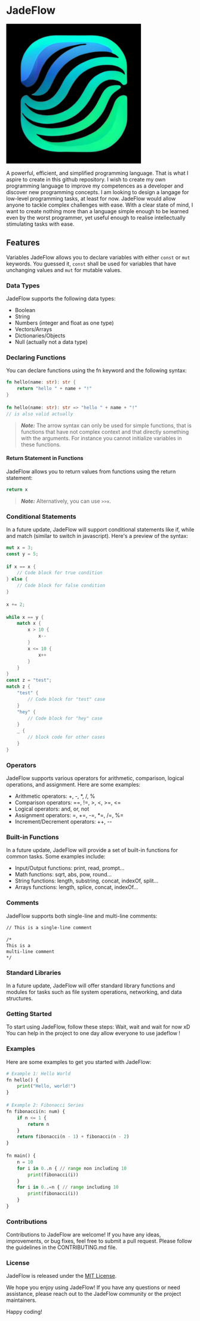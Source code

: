# JadeFlow

![Logo!](./logo_ideas/logo2.jpeg)

A powerful, efficient, and simplified programming language. That is what I aspire to create in this github repository. I wish to create my own programming language to improve my competences as a developer and discover new programming concepts. I am looking to design a langage for low-level programming tasks, at least for now. JadeFlow would allow anyone to tackle complex challenges with ease. With a clear state of mind, I want to create nothing more than a language simple enough to be learned even by the worst programmer, yet useful enough to realise intellectually stimulating tasks with ease.

## Features

Variables
JadeFlow allows you to declare variables with either `const` or `mut` keywords. 
You guessed it, `const` shall be used for variables that have unchanging values and `mut` for mutable values.

### Data Types

JadeFlow supports the following data types:

- Boolean
- String
- Numbers (integer and float as one type)
- Vectors/Arrays
- Dictionaries/Objects
- Null (actually not a data type)

### Declaring Functions

You can declare functions using the fn keyword and the following syntax:

```rust
fn hello(name: str): str {
    return "hello " + name + "!" 
}

fn hello(name: str): str => "hello " + name + "!"
// is also valid actually
```
> **_Note:_** The arrow syntax can only be used for simple functions, that is functions that have not complex context and that directly something with the arguments. For instance you cannot initialize variables in these functions.

#### Return Statement in Functions

JadeFlow allows you to return values from functions using the return statement:

```rust
return x
```
> **_Note:_** Alternatively, you can use `>>x`.

### Conditional Statements

In a future update, JadeFlow will support conditional statements like if, while and match (similar to switch in javascript). Here's a preview of the syntax:

```rust
mut x = 3;
const y = 5;

if x == x {
    // Code block for true condition
} else {
    // Code block for false condition
}

x += 2;

while x == y {
    match x {
        x > 10 {
            x--
        }
        x <= 10 {
            x++
        }
    }
}
const z = "test"; 
match z {
    "test" {
        // Code block for "test" case
    }
    "hey" {
        // Code block for "hey" case
    }
    _ {
        // block code for other cases
    }
}
```

### Operators

JadeFlow supports various operators for arithmetic, comparison, logical operations, and assignment. Here are some examples:

- Arithmetic operators: +, -, \*, /, %
- Comparison operators: ==, !=, >, <, >=, <=
- Logical operators: and, or, not
- Assignment operators: =, +=, -=, \*=, /=, %=
- Increment/Decrement operators: ++, --

### Built-in Functions

In a future update, JadeFlow will provide a set of built-in functions for common tasks. Some examples include:

- Input/Output functions: print, read, prompt...
- Math functions: sqrt, abs, pow, round...
- String functions: length, substring, concat, indexOf, split...
- Arrays functions: length, splice, concat, indexOf...

### Comments

JadeFlow supports both single-line and multi-line comments:

```
// This is a single-line comment

/*
This is a
multi-line comment
*/
```

### Standard Libraries

In a future update, JadeFlow will offer standard library functions and modules for tasks such as file system operations, networking, and data structures.

### Getting Started

To start using JadeFlow, follow these steps:
Wait, wait and wait for now xD
You can help in the project to one day allow everyone to use jadeflow !

### Examples

Here are some examples to get you started with JadeFlow:

```python
# Example 1: Hello World
fn hello() {
    print("Hello, world!")
}

# Example 2: Fibonacci Series
fn fibonacci(n: num) {
    if n <= 1 {
        return n
    }
    return fibonacci(n - 1) + fibonacci(n - 2)
}

fn main() {
    n = 10
    for i in 0..n { // range non including 10
        print(fibonacci(i))
    }
    for i in 0..=n { // range including 10
        print(fibonacci(i))
    }
}
```

### Contributions

Contributions to JadeFlow are welcome! If you have any ideas, improvements, or bug fixes, feel free to submit a pull request. Please follow the guidelines in the CONTRIBUTING.md file.

### License

JadeFlow is released under the [MIT License](./LICENSE).

We hope you enjoy using JadeFlow! If you have any questions or need assistance, please reach out to the JadeFlow community or the project maintainers.

Happy coding!
